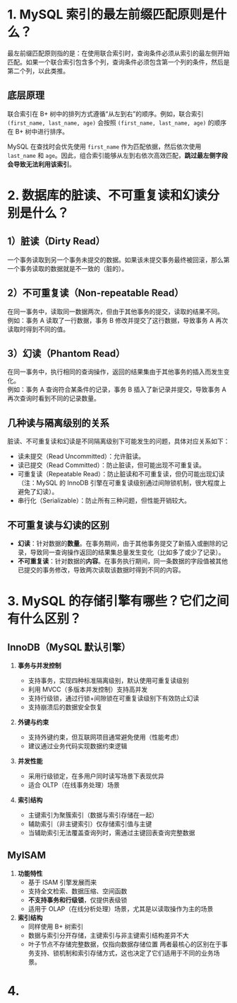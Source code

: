 # 1. MySQL 索引的最左前缀匹配原则是什么？ 

最左前缀匹配原则指的是：在使用联合索引时，查询条件必须从索引的最左侧开始匹配。如果一个联合索引包含多个列，查询条件必须包含第一个列的条件，然后是第二个列，以此类推。

## 底层原理

联合索引在 B+ 树中的排列方式遵循“从左到右”的顺序。例如，联合索引 `(first_name, last_name, age)` 会按照 `(first_name, last_name, age)` 的顺序在 B+ 树中进行排序。

MySQL 在查找时会优先使用 `first_name` 作为匹配依据，然后依次使用 `last_name` 和 `age`。因此，组合索引能够从左到右依次高效匹配，**跳过最左侧字段会导致无法利用该索引**。
# 2. 数据库的脏读、不可重复读和幻读分别是什么？
## 1）脏读（Dirty Read）
一个事务读取到另一个事务未提交的数据。如果该未提交事务最终被回滚，那么第一个事务读取的数据就是不一致的（脏的）。
## 2）不可重复读（Non-repeatable Read）
在同一事务中，读取同一数据两次，但由于其他事务的提交，读取的结果不同。  
例如：事务 A 读取了一行数据，事务 B 修改并提交了这行数据，导致事务 A 再次读取时得到不同的值。
## 3）幻读（Phantom Read）
在同一事务中，执行相同的查询操作，返回的结果集由于其他事务的插入而发生变化。  
例如：事务 A 查询符合某条件的记录，事务 B 插入了新记录并提交，导致事务 A 再次查询时看到不同的记录数量。

## 几种读与隔离级别的关系

脏读、不可重复读和幻读是不同隔离级别下可能发生的问题，具体对应关系如下：

- 读未提交（Read Uncommitted）：允许脏读。
- 读已提交（Read Committed）：防止脏读，但可能出现不可重复读。
- 可重复读（Repeatable Read）：防止脏读和不可重复读，但仍可能出现幻读（注：MySQL 的 InnoDB 引擎在可重复读级别通过间隙锁机制，很大程度上避免了幻读）。
- 串行化（Serializable）：防止所有三种问题，但性能开销较大。

## 不可重复读与幻读的区别

- **幻读**：针对数据的**数量**。在事务期间，由于其他事务提交了新插入或删除的记录，导致同一查询操作返回的结果集总量发生变化（比如多了或少了记录）。
- **不可重复读**：针对数据的**内容**。在事务执行期间，同一条数据的字段值被其他已提交的事务修改，导致两次读取该数据时得到不同的内容。
# 3. MySQL 的存储引擎有哪些？它们之间有什么区别？ 
## InnoDB（MySQL 默认引擎）
1. **事务与并发控制**
   - 支持事务，实现四种标准隔离级别，默认使用可重复读级别
   - 利用 MVCC（多版本并发控制）支持高并发
   - 支持行级锁，通过行锁+间隙锁在可重复读级别下有效防止幻读
   - 支持崩溃后的数据安全恢复

2. **外键与约束**
   - 支持外键约束，但互联网项目通常避免使用（性能考虑）
   - 建议通过业务代码实现数据约束逻辑

3. **并发性能**
   - 采用行级锁定，在多用户同时读写场景下表现优异
   - 适合 OLTP（在线事务处理）场景

4. **索引结构**
   - 主键索引为聚簇索引（数据与索引存储在一起）
   - 辅助索引（非主键索引）仅存储索引值与主键
   - 当辅助索引无法覆盖查询列时，需通过主键回表查询完整数据
## MyISAM
1. **功能特性**
   - 基于 ISAM 引擎发展而来
   - 支持全文检索、数据压缩、空间函数
   - **不支持事务和行级锁**，仅提供表级锁
   - 适用于 OLAP（在线分析处理）场景，尤其是以读取操作为主的场景
2. **索引结构**
   - 同样使用 B+ 树索引
   - 数据与索引分开存储，主键索引与非主键索引结构差异不大
   - 叶子节点不存储完整数据，仅指向数据存储位置
两者最核心的区别在于事务支持、锁机制和索引存储方式，这也决定了它们适用于不同的业务场景。
# 4. 
